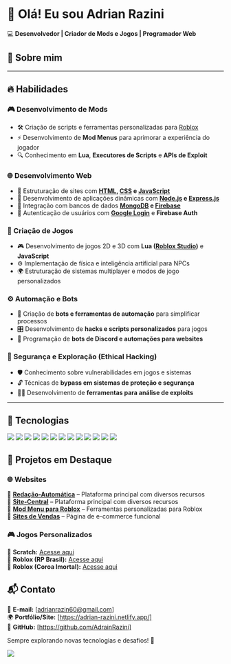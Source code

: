 # 👋 Olá! Eu sou **Adrian Razini**  



💻 **Desenvolvedor | Criador de Mods e Jogos | Programador Web**  

## 🚀 Sobre mim  
---  

## 🔥 Habilidades  

### 🎮 Desenvolvimento de Mods  
- 🛠️ Criação de scripts e ferramentas personalizadas para [Roblox](https://www.roblox.com/)  
- ⚡ Desenvolvimento de **Mod Menus** para aprimorar a experiência do jogador  
- 🔍 Conhecimento em **Lua**, **Executores de Scripts** e **APIs de Exploit**  

### 🌐 Desenvolvimento Web  
- 📜 Estruturação de sites com **[HTML](https://developer.mozilla.org/pt-BR/docs/Web/HTML), [CSS](https://developer.mozilla.org/pt-BR/docs/Web/CSS) e [JavaScript](https://developer.mozilla.org/pt-BR/docs/Web/JavaScript)**  
- 🚀 Desenvolvimento de aplicações dinâmicas com **[Node.js](https://nodejs.org/) e [Express.js](https://expressjs.com/)**  
- 💾 Integração com bancos de dados **[MongoDB](https://www.mongodb.com/) e [Firebase](https://firebase.google.com/)**  
- 🔐 Autenticação de usuários com **[Google Login](https://developers.google.com/identity)** e **Firebase Auth**  

### 🎲 Criação de Jogos  
- 🎮 Desenvolvimento de jogos 2D e 3D com **Lua ([Roblox Studio](https://create.roblox.com/))** e **JavaScript**  
- ⚙️ Implementação de física e inteligência artificial para NPCs  
- 🌍 Estruturação de sistemas multiplayer e modos de jogo personalizados  

### ⚙️ Automação e Bots  
- 🤖 Criação de **bots e ferramentas de automação** para simplificar processos  
- 🎛️ Desenvolvimento de **hacks e scripts personalizados** para jogos  
- 💬 Programação de **bots de Discord e automações para websites**  

### 🔐 Segurança e Exploração (Ethical Hacking)  
- 🛡️ Conhecimento sobre vulnerabilidades em jogos e sistemas  
- 🔓 Técnicas de **bypass em sistemas de proteção e segurança**  
- 🕵️‍♂️ Desenvolvimento de **ferramentas para análise de exploits**  

---  
## 📂 Tecnologias  

<div align="left">
  <img src="https://img.shields.io/badge/HTML-E34F26?style=for-the-badge&logo=html5&logoColor=white">
  <img src="https://img.shields.io/badge/CSS-1572B6?style=for-the-badge&logo=css3&logoColor=white">
  <img src="https://img.shields.io/badge/JavaScript-F7DF1E?style=for-the-badge&logo=javascript&logoColor=black">
  <img src="https://img.shields.io/badge/Node.js-339933?style=for-the-badge&logo=node.js&logoColor=white">
  <img src="https://img.shields.io/badge/Express.js-000000?style=for-the-badge&logo=express&logoColor=white">
  <img src="https://img.shields.io/badge/MongoDB-47A248?style=for-the-badge&logo=mongodb&logoColor=white">
  <img src="https://img.shields.io/badge/Lua-2C2D72?style=for-the-badge&logo=lua&logoColor=white">
  <img src="https://img.shields.io/badge/Firebase-FFCA28?style=for-the-badge&logo=firebase&logoColor=black">
<img src="https://img.shields.io/badge/Google%20Login-4285F4?style=for-the-badge&logo=google&logoColor=white">
<img src="https://img.shields.io/badge/Gaming-0E6EB8?style=for-the-badge&logo=gamepad&logoColor=white">
<img src="https://img.shields.io/badge/Roblox-000000?style=for-the-badge&logo=roblox&logoColor=white">
  <img src="https://img.shields.io/badge/Roblox%20Studio-323232?style=for-the-badge&logo=roblox&logoColor=white">
<img src="https://img.shields.io/badge/Hacker-00FF00?style=for-the-badge&logo=matrix&logoColor=black">

</div>


## 📂 Projetos em Destaque  

### 🌐 **Websites**  
🔹 [**Redação-Automática**](https://digita-o-autom-tica.vercel.app/) – Plataforma principal com diversos recursos  
🔹 [**Site-Central**](https://site-central-silk.vercel.app/) – Plataforma principal com diversos recursos  
🔹 [**Mod Menu para Roblox**](https://adrian-razini.netlify.app/introducao) – Ferramentas personalizadas para Roblox  
🔹 [**Sites de Vendas**](https://adrianrazini8.netlify.app/) – Página de e-commerce funcional  

### 🎮 **Jogos Personalizados**  
🔹 **Scratch:** [Acesse aqui](https://scratch.mit.edu/studios/33798273)  
🔹 **Roblox (RP Brasil):** [Acesse aqui](https://www.roblox.com/pt/games/80751586210622/RP-Brasil)  
🔹 **Roblox (Coroa Imortal):** [Acesse aqui](https://www.roblox.com/pt/games/99388174674538/Coroa-Imortal)  


## 📬 Contato  
📧 **E-mail:** [adrianrazin60@gmail.com]  
🌍 **Portfólio/Site:** [https://adrian-razini.netlify.app/]  
📌 **GitHub:** [https://github.com/AdrainRazini]  

Sempre explorando novas tecnologias e desafios! 🚀



![](https://i.pinimg.com/originals/21/11/61/21116158daaeb1459b4ec0758505e1ad.gif)
